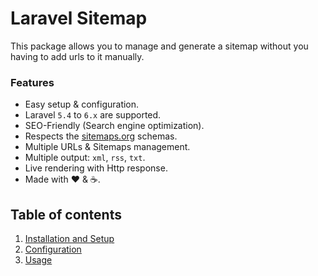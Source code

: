 # Laravel Sitemap

This package allows you to manage and generate a sitemap without you having to add urls to it manually.

### Features

  * Easy setup & configuration.
  * Laravel `5.4` to `6.x` are supported.
  * SEO-Friendly (Search engine optimization).
  * Respects the [sitemaps.org](https://www.sitemaps.org/protocol.html) schemas.
  * Multiple URLs & Sitemaps management.
  * Multiple output: `xml`, `rss`, `txt`.
  * Live rendering with Http response.
  * Made with :heart: &amp; :coffee:.

## Table of contents

  1. [Installation and Setup](1-Installation-and-Setup.md)
  2. [Configuration](2-Configuration.md)
  3. [Usage](3-Usage.md)
